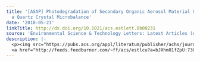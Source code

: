 ```yaml
---
title: '[ASAP] Photodegradation of Secondary Organic Aerosol Material Quantified with
  a Quartz Crystal Microbalance'
date: '2018-05-21'
linkTitle: http://dx.doi.org/10.1021/acs.estlett.8b00231
source: 'Environmental Science & Technology Letters: Latest Articles (ACS Publications)'
description: |-
  <p><img src="https://pubs.acs.org/appl/literatum/publisher/achs/journals/content/estlcu/0/estlcu.ahead-of-print/acs.estlett.8b00231/20180521/images/medium/ez-2018-002319_0004.gif" alt="TOC Graphic"/></p><div><cite>Environmental Science & Technology Letters</cite></div><div>DOI: 10.1021/acs.estlett.8b00231</div><div class="feedflare">
  <a href="http://feeds.feedburner.com/~ff/acs/estlcu?a=bJXhm81fZpU:73ORPfkOQQc:yIl2AUoC8zA"><img src="http://feeds.feedburner.com/~ff/acs/estlcu?d=yIl2AUoC8zA" borde
---
```

